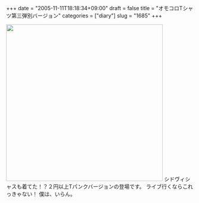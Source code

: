 +++
date = "2005-11-11T18:18:34+09:00"
draft = false
title = "オモコロTシャツ第三弾別バージョン"
categories = ["diary"]
slug = "1685"
+++

<img src="http://ieiriblog.img.jugem.jp/20051111_91178.jpg" alt="" width="420" class="pict" />
シドヴィシャスも着てた！？２円以上Tパンクバージョンの登場です。
ライブ行くならこれっきゃない！
僕は、いらん。
